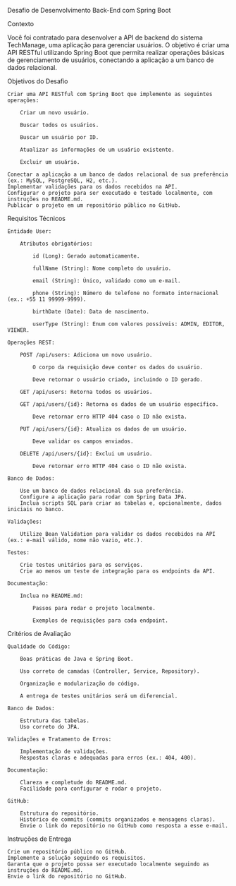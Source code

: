 Desafio de Desenvolvimento Back-End com Spring Boot

Contexto

Você foi contratado para desenvolver a API de backend do sistema TechManage, uma aplicação para gerenciar usuários. O objetivo é criar uma API RESTful utilizando Spring Boot que permita realizar operações básicas de gerenciamento de usuários, conectando a aplicação a um banco de dados relacional.

Objetivos do Desafio

    Criar uma API RESTful com Spring Boot que implemente as seguintes operações:

        Criar um novo usuário.

        Buscar todos os usuários.

        Buscar um usuário por ID.

        Atualizar as informações de um usuário existente.

        Excluir um usuário.

    Conectar a aplicação a um banco de dados relacional de sua preferência (ex.: MySQL, PostgreSQL, H2, etc.).
    Implementar validações para os dados recebidos na API.
    Configurar o projeto para ser executado e testado localmente, com instruções no README.md.
    Publicar o projeto em um repositório público no GitHub.

Requisitos Técnicos

    Entidade User:

        Atributos obrigatórios:

            id (Long): Gerado automaticamente.

            fullName (String): Nome completo do usuário.

            email (String): Único, validado como um e-mail.

            phone (String): Número de telefone no formato internacional (ex.: +55 11 99999-9999).

            birthDate (Date): Data de nascimento.

            userType (String): Enum com valores possíveis: ADMIN, EDITOR, VIEWER.

    Operações REST:

        POST /api/users: Adiciona um novo usuário.

            O corpo da requisição deve conter os dados do usuário.

            Deve retornar o usuário criado, incluindo o ID gerado.

        GET /api/users: Retorna todos os usuários.

        GET /api/users/{id}: Retorna os dados de um usuário específico.

            Deve retornar erro HTTP 404 caso o ID não exista.

        PUT /api/users/{id}: Atualiza os dados de um usuário.

            Deve validar os campos enviados.

        DELETE /api/users/{id}: Exclui um usuário.

            Deve retornar erro HTTP 404 caso o ID não exista.

    Banco de Dados:

        Use um banco de dados relacional da sua preferência.
        Configure a aplicação para rodar com Spring Data JPA.
        Inclua scripts SQL para criar as tabelas e, opcionalmente, dados iniciais no banco.

    Validações:

        Utilize Bean Validation para validar os dados recebidos na API (ex.: e-mail válido, nome não vazio, etc.).

    Testes:

        Crie testes unitários para os serviços.
        Crie ao menos um teste de integração para os endpoints da API.

    Documentação:

        Inclua no README.md:

            Passos para rodar o projeto localmente.

            Exemplos de requisições para cada endpoint.

Critérios de Avaliação

    Qualidade do Código:

        Boas práticas de Java e Spring Boot.

        Uso correto de camadas (Controller, Service, Repository).

        Organização e modularização do código.

        A entrega de testes unitários será um diferencial.

    Banco de Dados:

        Estrutura das tabelas.
        Uso correto do JPA.

    Validações e Tratamento de Erros:

        Implementação de validações.
        Respostas claras e adequadas para erros (ex.: 404, 400).

    Documentação:

        Clareza e completude do README.md.
        Facilidade para configurar e rodar o projeto.

    GitHub:

        Estrutura do repositório.
        Histórico de commits (commits organizados e mensagens claras).
        Envie o link do repositório no GitHub como resposta a esse e-mail.

Instruções de Entrega

    Crie um repositório público no GitHub.
    Implemente a solução seguindo os requisitos.
    Garanta que o projeto possa ser executado localmente seguindo as instruções do README.md.
    Envie o link do repositório no GitHub.
